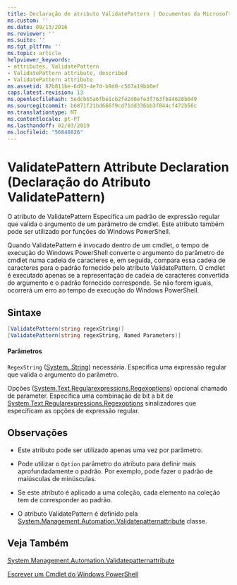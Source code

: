 ```yaml
---
title: Declaração de atributo ValidatePattern | Documentos da Microsoft
ms.custom: ''
ms.date: 09/13/2016
ms.reviewer: ''
ms.suite: ''
ms.tgt_pltfrm: ''
ms.topic: article
helpviewer_keywords:
- attributes, ValidatePattern
- ValidatePattern attribute, described
- ValidatePattern attribute
ms.assetid: 87b811be-6d93-4e7d-b9d0-c567a19bb0ef
caps.latest.revision: 13
ms.openlocfilehash: 5edcb65a6fbe1cb2fe2d0efe3f763fb84628b049
ms.sourcegitcommit: b6871f21bd666f9cd71dd336bb3f844cf472b56c
ms.translationtype: MT
ms.contentlocale: pt-PT
ms.lasthandoff: 02/03/2019
ms.locfileid: "56848826"
---
```

# <a name="validatepattern-attribute-declaration"></a>ValidatePattern Attribute Declaration (Declaração do Atributo ValidatePattern)

O atributo de ValidatePattern Especifica um padrão de expressão regular que valida o argumento de um parâmetro de cmdlet. Este atributo também pode ser utilizado por funções do Windows PowerShell.

Quando ValidatePattern é invocado dentro de um cmdlet, o tempo de execução do Windows PowerShell converte o argumento do parâmetro de cmdlet numa cadeia de caracteres e, em seguida, compara essa cadeia de caracteres para o padrão fornecido pelo atributo ValidatePattern. O cmdlet é executado apenas se a representação de cadeia de caracteres convertida do argumento e o padrão fornecido corresponde. Se não forem iguais, ocorrerá um erro ao tempo de execução do Windows PowerShell.

## <a name="syntax"></a>Sintaxe

```csharp
[ValidatePattern(string regexString)]
[ValidatePattern(string regexString, Named Parameters)]
```

#### <a name="parameters"></a>Parâmetros

`RegexString` ([System. String](/dotnet/api/System.String)) necessária. Especifica uma expressão regular que valida o argumento do parâmetro.

Opções ([System.Text.Regularexpressions.Regexoptions](/dotnet/api/System.Text.RegularExpressions.RegexOptions)) opcional chamado de parameter. Especifica uma combinação de bit a bit de [System.Text.Regularexpressions.Regexoptions](/dotnet/api/System.Text.RegularExpressions.RegexOptions) sinalizadores que especificam as opções de expressão regular.

## <a name="remarks"></a>Observações

- Este atributo pode ser utilizado apenas uma vez por parâmetro.

- Pode utilizar o `Option` parâmetro do atributo para definir mais aprofundadamente o padrão. Por exemplo, pode fazer o padrão de maiúsculas de minúsculas.

- Se este atributo é aplicado a uma coleção, cada elemento na coleção tem de corresponder ao padrão.

- O atributo ValidatePattern é definido pela [System.Management.Automation.Validatepatternattribute](/dotnet/api/System.Management.Automation.ValidatePatternAttribute) classe.

## <a name="see-also"></a>Veja Também

[System.Management.Automation.Validatepatternattribute](/dotnet/api/System.Management.Automation.ValidatePatternAttribute)

[Escrever um Cmdlet do Windows PowerShell](./writing-a-windows-powershell-cmdlet.md)
